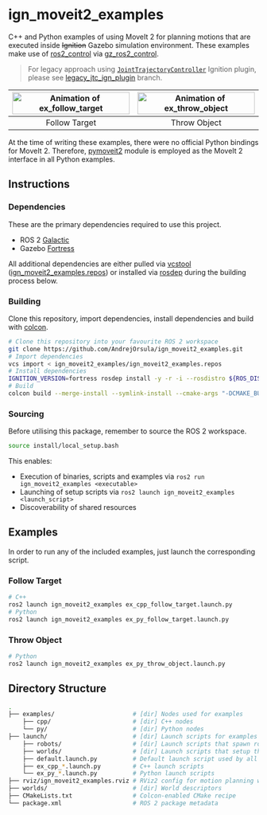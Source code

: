 # ign_moveit2_examples

C++ and Python examples of using MoveIt 2 for planning motions that are executed inside ~~Ignition~~ Gazebo simulation environment. These examples make use of [ros2_control](https://github.com/ros-controls/ros2_control) via [gz_ros2_control](https://github.com/ros-controls/gz_ros2_control).

> For legacy approach using [`JointTrajectoryController`](https://github.com/ignitionrobotics/ign-gazebo/blob/ign-gazebo4/src/systems/joint_trajectory_controller/JointTrajectoryController.hh) Ignition plugin, please see [legacy_jtc_ign_plugin](https://github.com/AndrejOrsula/ign_moveit2/tree/legacy_jtc_ign_plugin) branch.

| <img width="100%" src="https://user-images.githubusercontent.com/22929099/147374612-3d0209d3-574e-4a4f-8077-edbbcf8fc47d.gif" alt="Animation of ex_follow_target"/> | <img width="100%" src="https://user-images.githubusercontent.com/22929099/147374613-ad15aa1a-deaf-4dcd-92b0-1a53d0097467.gif" alt="Animation of ex_throw_object"/> |
| :-----------------------------------------------------------------------------------------------------------------------------------------------------------------: | :----------------------------------------------------------------------------------------------------------------------------------------------------------------: |
|                                                                            Follow Target                                                                            |                                                                            Throw Object                                                                            |

At the time of writing these examples, there were no official Python bindings for MoveIt 2. Therefore, [pymoveit2](https://github.com/AndrejOrsula/pymoveit2) module is employed as the MoveIt 2 interface in all Python examples.

## Instructions

### Dependencies

These are the primary dependencies required to use this project.

- ROS 2 [Galactic](https://docs.ros.org/en/galactic/Installation.html)
- Gazebo [Fortress](https://gazebosim.org/docs/fortress)

All additional dependencies are either pulled via [vcstool](https://wiki.ros.org/vcstool) ([ign_moveit2_examples.repos](./ign_moveit2_examples.repos)) or installed via [rosdep](https://wiki.ros.org/rosdep) during the building process below.

### Building

Clone this repository, import dependencies, install dependencies and build with [colcon](https://colcon.readthedocs.io).

```bash
# Clone this repository into your favourite ROS 2 workspace
git clone https://github.com/AndrejOrsula/ign_moveit2_examples.git
# Import dependencies
vcs import < ign_moveit2_examples/ign_moveit2_examples.repos
# Install dependencies
IGNITION_VERSION=fortress rosdep install -y -r -i --rosdistro ${ROS_DISTRO} --from-paths .
# Build
colcon build --merge-install --symlink-install --cmake-args "-DCMAKE_BUILD_TYPE=Release"
```

### Sourcing

Before utilising this package, remember to source the ROS 2 workspace.

```bash
source install/local_setup.bash
```

This enables:

- Execution of binaries, scripts and examples via `ros2 run ign_moveit2_examples <executable>`
- Launching of setup scripts via `ros2 launch ign_moveit2_examples <launch_script>`
- Discoverability of shared resources

## Examples

In order to run any of the included examples, just launch the corresponding script.

### Follow Target

```bash
# C++
ros2 launch ign_moveit2_examples ex_cpp_follow_target.launch.py
# Python
ros2 launch ign_moveit2_examples ex_py_follow_target.launch.py
```

### Throw Object

```bash
# Python
ros2 launch ign_moveit2_examples ex_py_throw_object.launch.py
```

## Directory Structure

```bash
.
├── examples/                      # [dir] Nodes used for examples
    ├── cpp/                       # [dir] C++ nodes
    └── py/                        # [dir] Python nodes
├── launch/                        # [dir] Launch scripts for examples
    ├── robots/                    # [dir] Launch scripts that spawn robots into environment
    ├── worlds/                    # [dir] Launch scripts that setup the environment
    ├── default.launch.py          # Default launch script used by all edxamples
    ├── ex_cpp_*.launch.py         # C++ launch scripts
    └── ex_py_*.launch.py          # Python launch scripts
├── rviz/ign_moveit2_examples.rviz # RViz2 config for motion planning with MoveIt 2
├── worlds/                        # [dir] World descriptors
├── CMakeLists.txt                 # Colcon-enabled CMake recipe
└── package.xml                    # ROS 2 package metadata
```
